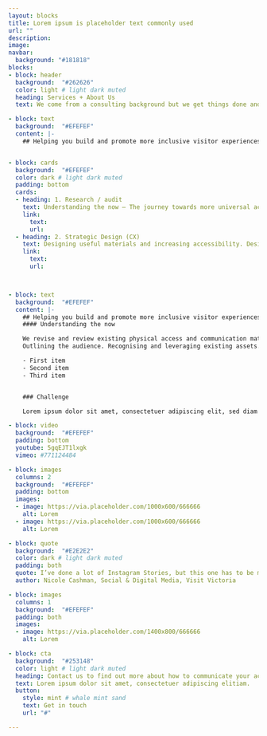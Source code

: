 ```yaml
---
layout: blocks
title: Lorem ipsum is placeholder text commonly used
url: ""
description:
image:
navbar:
  background: "#181818"
blocks:
- block: header
  background:  "#262626"
  color: light # light dark muted
  heading: Services + About Us
  text: We come from a consulting background but we get things done and we deliver world-class communications.

- block: text
  background:  "#EFEFEF"
  content: |-
    ## Helping you build and promote more inclusive visitor experiences.


- block: cards
  background:  "#EFEFEF"
  color: dark # light dark muted
  padding: bottom
  cards:
  - heading: 1. Research / audit
    text: Understanding the now – The journey towards more universal accessibility in tourism means better societal inclusion and increased revenue for operators.
    link:
      text:
      url:
  - heading: 2. Strategic Design (CX)
    text: Designing useful materials and increasing accessibility. Design + build materials to bring visitors and increase loyalty. Train and mentor staff in best practice inclusion.
    link:
      text:
      url:



- block: text
  background:  "#EFEFEF"
  content: |-
    ## Helping you build and promote more inclusive visitor experiences.
    #### Understanding the now

    We revise and review existing physical access and communication materials.
    Outlining the audience. Recognising and leveraging existing assets.

    - First item
    - Second item
    - Third item


    ### Challenge

    Lorem ipsum dolor sit amet, consectetuer adipiscing elit, sed diam nonummy nibh euismod tincidunt ut laoreet dolore magna aliquam erat volutpat. Ut wisi enim ad minim veniam, quis nostrud exerci tation ullamcorper suscipit lobortis nisl ut aliquip ex ea commodo consequat. Duis autem vel eum iriure dolor in.

- block: video
  background:  "#EFEFEF"
  padding: bottom
  youtube: 5gqEJT1lxgk
  vimeo: #771124484

- block: images
  columns: 2
  background:  "#EFEFEF"
  padding: bottom
  images:
  - image: https://via.placeholder.com/1000x600/666666
    alt: Lorem
  - image: https://via.placeholder.com/1000x600/666666
    alt: Lorem

- block: quote
  background:  "#E2E2E2"
  color: dark # light dark muted
  padding: both
  quote: I’ve done a lot of Instagram Stories, but this one has to be my favourite ...and if you’re interested in accessible tourism content creation, Ryan Smith is your guy
  author: Nicole Cashman, Social & Digital Media, Visit Victoria

- block: images
  columns: 1
  background:  "#EFEFEF"
  padding: both
  images:
  - image: https://via.placeholder.com/1400x800/666666
    alt: Lorem

- block: cta
  background:  "#253148"
  color: light # light dark muted
  heading: Contact us to find out more about how to communicate your access
  text: Lorem ipsum dolor sit amet, consectetuer adipiscing elitiam.
  button:
    style: mint # whale mint sand
    text: Get in touch
    url: "#"

---
```

